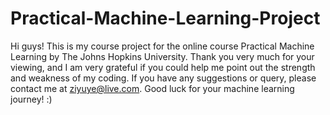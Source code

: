 # Practical-Machine-Learning-Project
Hi guys! This is my course project for the online course Practical Machine Learning by The Johns Hopkins University.
Thank you very much for your viewing, and I am very grateful if you could help me point out the strength and weakness of my coding.
If you have any suggestions or query, please contact me at ziyuye@live.com.
Good luck for your machine learning journey! :)
